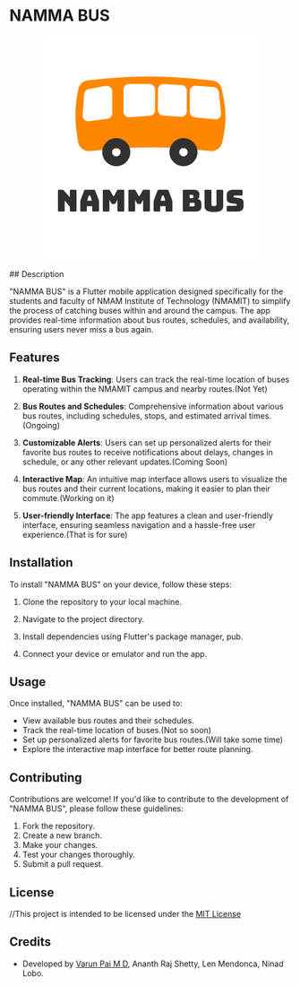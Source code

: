 # NAMMA BUS
<p align="center">
  <img src="assets/namma_bus_logo.png" alt="NAMMA BUS Logo">
</p>
## Description

"NAMMA BUS" is a Flutter mobile application designed specifically for the students and faculty of NMAM Institute of Technology (NMAMIT) to simplify the process of catching buses within and around the campus. The app provides real-time information about bus routes, schedules, and availability, ensuring users never miss a bus again.

## Features

1. **Real-time Bus Tracking**: Users can track the real-time location of buses operating within the NMAMIT campus and nearby routes.(Not Yet)

2. **Bus Routes and Schedules**: Comprehensive information about various bus routes, including schedules, stops, and estimated arrival times.(Ongoing)

3. **Customizable Alerts**: Users can set up personalized alerts for their favorite bus routes to receive notifications about delays, changes in schedule, or any other relevant updates.(Coming Soon)

4. **Interactive Map**: An intuitive map interface allows users to visualize the bus routes and their current locations, making it easier to plan their commute.(Working on it)

5. **User-friendly Interface**: The app features a clean and user-friendly interface, ensuring seamless navigation and a hassle-free user experience.(That is for sure)

## Installation

To install "NAMMA BUS" on your device, follow these steps:

1. Clone the repository to your local machine.

2. Navigate to the project directory.

3. Install dependencies using Flutter's package manager, pub.

4. Connect your device or emulator and run the app.

## Usage

Once installed, "NAMMA BUS" can be used to:

- View available bus routes and their schedules.
- Track the real-time location of buses.(Not so soon)
- Set up personalized alerts for favorite bus routes.(Will take some time)
- Explore the interactive map interface for better route planning.

## Contributing

Contributions are welcome! If you'd like to contribute to the development of "NAMMA BUS", please follow these guidelines:

1. Fork the repository.
2. Create a new branch.
3. Make your changes.
4. Test your changes thoroughly.
5. Submit a pull request.

## License

//This project is intended to be licensed under the [MIT License](LICENSE)

## Credits

- Developed by [Varun Pai M D](https://github.com/varunpai314), Ananth Raj Shetty, Len Mendonca, Ninad Lobo.
